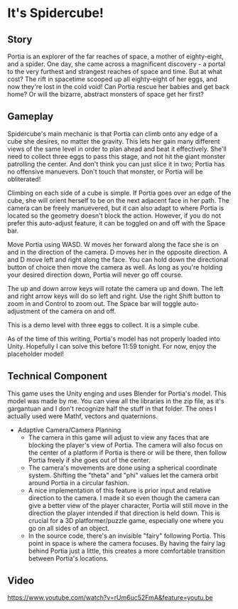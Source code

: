 # It's Spidercube!
## Story
Portia is an explorer of the far reaches of space, a mother of eighty-eight, and a spider.  One day, she came across a magnificent discovery - a portal to the very furthest and strangest reaches of space and time.  But at what cost? The rift in spacetime scooped up all eighty-eight of her eggs, and now they're lost in the cold void! Can Portia rescue her babies and get back home? Or will the bizarre, abstract monsters of space get her first?

## Gameplay

Spidercube's main mechanic is that Portia can climb onto any edge of a cube she desires, no matter the gravity.  This lets her gain many different views of the same level in order to plan ahead and beat it effectively.  She'll need to collect three eggs to pass this stage, and not hit the giant monster patrolling the center.  And don't think you can just slice it in two; Portia has no offensive manuevers.  Don't touch that monster, or Portia will be obliterated!

Climbing on each side of a cube is simple.  If Portia goes over an edge of the cube, she will orient herself to be on the next adjacent face in her path.  The camera can be freely manuevered, but it can also adapt to where Portia is located so the geometry doesn't block the action.  However, if you do not prefer this auto-adjust feature, it can be toggled on and off with the Space bar.

Move Portia using WASD.  W moves her forward along the face she is on and in the direction of the camera.  D moves her in the opposite direction.  A and D move left and right along the face.  You can hold down the directional button of choice then move the camera as well.  As long as you're holding your desired direction down, Portia will never go off course.

The up and down arrow keys will rotate the camera up and down.  The left and right arrow keys will do so left and right.  Use the right Shift button to zoom in and Control to zoom out.  The Space bar will toggle auto-adjustment of the camera on and off.

This is a demo level with three eggs to collect.  It is a simple cube.

As of the time of this writing, Portia's model has not properly loaded into Unity.  Hopefully I can solve this before 11:59 tonight.  For now, enjoy the placeholder model!

## Technical Component

This game uses the Unity enging and uses Blender for Portia's model.  This model was made by me.  You can view all the libraries in the zip file, as it's gargantuan and I don't recognize half the stuff in that folder.  The ones I actually used were Mathf, vectors and quaternions.

- Adaptive Camera/Camera Planning
  - The camera in this game will adjust to view any faces that are blocking the player's view of Portia.  The camera will also focus on the center of a platform if Portia is there or will be there, then follow Portia freely if she goes out of the center.
  - The camera's movements are done using a spherical coordinate system.  Shifting the "theta" and "phi" values let the camera orbit around Portia in a circular fashion.  
  - A nice implementation of this feature is prior input and relative direction to the camera.  I made it so even though the camera can give a better view of the player character, Portia will still move in the direction the player intended if that direction is held down.  This is crucial for a 3D platformer/puzzle game, especially one where you go on all sides of an object.
  - In the source code, there's an invisible "fairy" following Portia.  This point in space is where the camera focuses.  By having the fairy lag behind Portia just a little, this creates a more comfortable transition between Portia's locations.

## Video

https://www.youtube.com/watch?v=rUm6uc52FmA&feature=youtu.be
